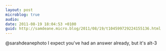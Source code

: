 ```yaml
---
layout: post
microblog: true
audio: 
date: 2011-08-19 18:04:53 +0100
guid: http://samdeane.micro.blog/2011/08/19/t104599729224155136.html
---
```

@sarahdeanephoto I expect you've had an answer already, but it's alt-3
